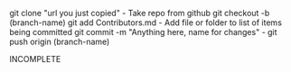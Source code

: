 git clone "url you just copied" - Take repo from github
git checkout -b (branch-name)
git add Contributors.md - Add file or folder to list of items being committed
git commit -m "Anything here, name for changes" - 
git push origin (branch-name)

INCOMPLETE